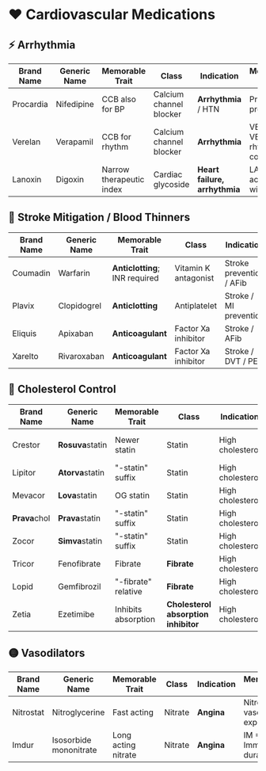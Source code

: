 # ❤️ Cardiovascular Medications

## ⚡ Arrhythmia

| Brand Name | Generic Name | Memorable Trait | Class | Indication | Memorization Tip |
|------------|--------------|------------------|-------|------------|------------------|
| Procardia | Nifedipine | CCB also for BP | Calcium channel blocker | **Arrhythmia** / HTN | Pro cardia = protect heart |
| Verelan | Verapamil | CCB for rhythm | Calcium channel blocker | **Arrhythmia** | VERa = VERtical rhythm control |
| Lanoxin | Digoxin | Narrow therapeutic index | Cardiac glycoside | **Heart failure, arrhythmia** | LAN = long action narrow window |

## 🧠 Stroke Mitigation / Blood Thinners

| Brand Name | Generic Name | Memorable Trait | Class | Indication | Memorization Tip |
|------------|--------------|------------------|-------|------------|------------------|
| Coumadin | Warfarin | **Anticlotting**; INR required | Vitamin K antagonist | Stroke prevention / AFib | COU = "coup" to clot |
| Plavix | Clopidogrel | **Anticlotting** | Antiplatelet | Stroke / MI prevention | PLA = platelet |
| Eliquis | Apixaban | **Anticoagulant** | Factor Xa inhibitor | Stroke / AFib | ELI = elegant Xa block |
| Xarelto | Rivaroxaban | **Anticoagulant** | Factor Xa inhibitor | Stroke / DVT / PE | Xa = Factor X inhibition |

## 💊 Cholesterol Control

| Brand Name | Generic Name | Memorable Trait | Class | Indication | Memorization Tip |
|------------|--------------|-----------------|-------|------------|------------------|
| Crestor | **Rosuva**statin | Newer statin | Statin | High cholesterol | CRES = cholesterol reduce |
| Lipitor | **Atorva**statin | "-statin" suffix | Statin | High cholesterol | Lipid lowering by "-statin" |
| Mevacor | **Lova**statin | OG statin | Statin | High cholesterol | MEV = middle era statin |
| **Prava**chol | **Prava**statin | "-statin" suffix | Statin | High cholesterol | PRAVAstatin = PRAVAchol |
| Zocor | **Simva**statin | "-statin" suffix | Statin | High cholesterol | Zocor = simvaSTATIN |
| Tricor | Fenofibrate | Fibrate | **Fibrate** | High cholesterol | TRI = triglycerides |
| Lopid | Gemfibrozil | "-fibrate" relative | **Fibrate** | High cholesterol | LOPID = lipids dropped |
| Zetia | Ezetimibe | Inhibits absorption | **Cholesterol absorption inhibitor** | High cholesterol | ZETia = Z block absorption |

## 🟡 Vasodilators

| Brand Name | Generic Name | Memorable Trait | Class | Indication | Memorization Tip |
|------------|--------------|------------------|-------|------------|------------------|
| Nitrostat | Nitroglycerine | Fast acting | Nitrate | **Angina** | Nitro = vasodilation explosion |
| Imdur | Isosorbide mononitrate | Long acting nitrate | Nitrate | **Angina** | IM = Immediate durability |
